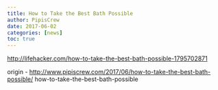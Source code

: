 ```yaml
---
title: How to Take the Best Bath Possible
author: PipisCrew
date: 2017-06-02
categories: [news]
toc: true
---
```


http://lifehacker.com/how-to-take-the-best-bath-possible-1795702871

origin - http://www.pipiscrew.com/2017/06/how-to-take-the-best-bath-possible/ how-to-take-the-best-bath-possible